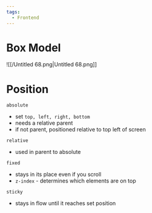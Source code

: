 ```yaml
---
tags:
  - Frontend
---
```

# Box Model

![[/Untitled 68.png|Untitled 68.png]]

# Position

`absolute`

- set `top, left, right, bottom`
- needs a relative parent
- if not parent, positioned relative to top left of screen

`relative`

- used in parent to absolute

`fixed`

- stays in its place even if you scroll
- `z-index` - determines which elements are on top

`sticky`

- stays in flow until it reaches set position